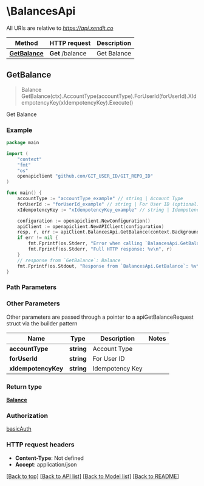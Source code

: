 # \BalancesApi

All URIs are relative to *https://api.xendit.co*

Method | HTTP request | Description
------------- | ------------- | -------------
[**GetBalance**](BalancesApi.md#GetBalance) | **Get** /balance | Get Balance



## GetBalance

> Balance GetBalance(ctx).AccountType(accountType).ForUserId(forUserId).XIdempotencyKey(xIdempotencyKey).Execute()

Get Balance



### Example

```go
package main

import (
    "context"
    "fmt"
    "os"
    openapiclient "github.com/GIT_USER_ID/GIT_REPO_ID"
)

func main() {
    accountType := "accountType_example" // string | Account Type
    forUserId := "forUserId_example" // string | For User ID (optional)
    xIdempotencyKey := "xIdempotencyKey_example" // string | Idempotency Key (optional)

    configuration := openapiclient.NewConfiguration()
    apiClient := openapiclient.NewAPIClient(configuration)
    resp, r, err := apiClient.BalancesApi.GetBalance(context.Background()).AccountType(accountType).ForUserId(forUserId).XIdempotencyKey(xIdempotencyKey).Execute()
    if err != nil {
        fmt.Fprintf(os.Stderr, "Error when calling `BalancesApi.GetBalance``: %v\n", err)
        fmt.Fprintf(os.Stderr, "Full HTTP response: %v\n", r)
    }
    // response from `GetBalance`: Balance
    fmt.Fprintf(os.Stdout, "Response from `BalancesApi.GetBalance`: %v\n", resp)
}
```

### Path Parameters



### Other Parameters

Other parameters are passed through a pointer to a apiGetBalanceRequest struct via the builder pattern


Name | Type | Description  | Notes
------------- | ------------- | ------------- | -------------
 **accountType** | **string** | Account Type | 
 **forUserId** | **string** | For User ID | 
 **xIdempotencyKey** | **string** | Idempotency Key | 

### Return type

[**Balance**](Balance.md)

### Authorization

[basicAuth](../README.md#basicAuth)

### HTTP request headers

- **Content-Type**: Not defined
- **Accept**: application/json

[[Back to top]](#) [[Back to API list]](../README.md#documentation-for-api-endpoints)
[[Back to Model list]](../README.md#documentation-for-models)
[[Back to README]](../README.md)

